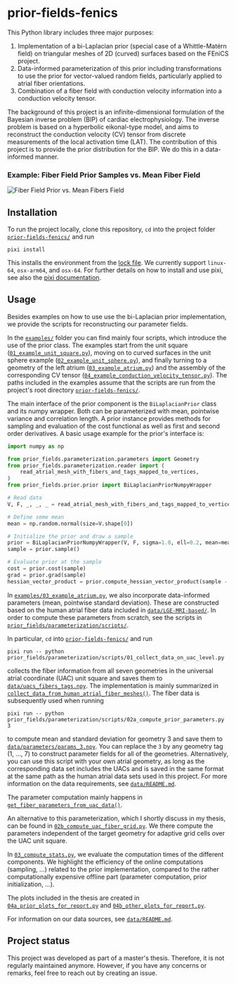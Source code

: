 # prior-fields-fenics

This Python library includes three major purposes:

1. Implementation of a bi-Laplacian prior (special case of a Whittle-Matérn field) on triangular meshes of 2D (curved) surfaces based on the FEniCS project.
2. Data-informed parameterization of this prior including transformations to use the prior for vector-valued random fields, particularly applied to atrial fiber orientations.
3. Combination of a fiber field with conduction velocity information into a conduction velocity tensor.

The background of this project is an infinite-dimensional formulation of the Bayesian inverse problem (BIP) of cardiac electrophysiology. The inverse problem is based on a hyperbolic eikonal-type model, and aims to reconstruct the conduction velocity (CV) tensor from discrete measurements of the local activation time (LAT). The contribution of this project is to provide the prior distribution for the BIP. We do this in a data-informed manner.


### Example: Fiber Field Prior Samples vs. Mean Fiber Field
![Fiber Field Prior vs. Mean Fibers Field](./figures/vector_fields/samples_vs_mean_visualization.gif)


## Installation

To run the project locally, clone this repository, `cd` into the project folder [`prior-fields-fenics/`](./) and run

```console
pixi install
```
This installs the environment from the [lock file](./pixi.lock). We currently support `linux-64`, `osx-arm64`, and `osx-64`. For further details on how to install and use pixi, see also the [pixi documentation](https://pixi.sh/latest/).

## Usage
Besides examples on how to use use the bi-Laplacian prior implementation, we provide the scripts for reconstructing our parameter fields.

In the [`examples/`](./examples/) folder you can find mainly four scripts, which introduce the use of the prior class. The examples start from the unit square ([`01_example_unit_square.py`](./examples/01_example_unit_square.py)), moving on to curved surfaces in the unit sphere example ([`02_example_unit_sphere.py`](./examples/02_example_unit_sphere.py)), and finally turning to a geometry of the left atrium ([`03_example_atrium.py`](./examples/03_example_atrium.py)) and the assembly of the corresponding CV tensor ([`04_example_conduction_velocity_tensor.py`](./examples/04_example_conduction_velocity_tensor.py)). The paths included in the examples assume that the scripts are run from the project's root directory [`prior-fields-fenics/`](./).

The main interface of the prior component is the `BiLaplacianPrior` class and its numpy wrapper. Both can be parameterized with mean, pointwise variance and correlation length. A prior instance provides methods for sampling and evaluation of the cost functional as well as first and second order derivatives. A basic usage example for the prior's interface is:

```python
import numpy as np

from prior_fields.parameterization.parameters import Geometry
from prior_fields.parameterization.reader import (
    read_atrial_mesh_with_fibers_and_tags_mapped_to_vertices,
)
from prior_fields.prior.prior import BiLaplacianPriorNumpyWrapper

# Read data
V, F, _, _, _ = read_atrial_mesh_with_fibers_and_tags_mapped_to_vertices(Geometry(1))

# Define some mean
mean = np.random.normal(size=V.shape[0])

# Initialize the prior and draw a sample
prior = BiLaplacianPriorNumpyWrapper(V, F, sigma=1.0, ell=0.2, mean=mean)
sample = prior.sample()

# Evaluate prior at the sample
cost = prior.cost(sample)
grad = prior.grad(sample)
hessian_vector_product = prior.compute_hessian_vector_product(sample - mean)
```

In [`examples/03_example_atrium.py`](./examples/03_example_atrium.py), we also incorporate data-informed parameters (mean, pointwise standard deviation). These are constructed based on the human atrial fiber data included in [`data/LGE-MRI-based/`](./data/LGE-MRI-based/). In order to compute these parameters from scratch, see the scripts in [`prior_fields/parameterization/scripts/`](./prior_fields/parameterization/scripts/).

In particular, `cd` into [`prior-fields-fenics/`](./) and run
```console
pixi run -- python prior_fields/parameterization/scripts/01_collect_data_on_uac_level.py 
```
collects the fiber information from all seven geometries in the universal atrial coordinate (UAC) unit square and saves them to [`data/uacs_fibers_tags.npy`](./data/uacs_fibers_tags.npy). The implementation is mainly summarized in [`collect_data_from_human_atrial_fiber_meshes()`](./prior_fields/parameterization/reader.py#L258). The fiber data is subsequently used when running
```console
pixi run -- python prior_fields/parameterization/scripts/02a_compute_prior_parameters.py 3
```
to compute mean and standard deviation for geometry 3 and save them to [`data/parameters/params_3.npy`](./data/parameters/params_3.npy). You can replace the `3` by any geometry tag (1, ..., 7) to construct parameter fields for all of the geometries. Alternatively, you can use this script with your own atrial geometry, as long as the corresponding data set includes the UACs and is saved in the same format at the same path as the human atrial data sets used in this project. For more information on the data requirements, see [`data/README.md`](./data/README.md).

The parameter computation mainly happens in [`get_fiber_parameters_from_uac_data()`](./prior_fields/parameterization/parameters.py#L94).

An alternative to this parameterization, which I shortly discuss in my thesis, can be found in [`02b_compute_uac_fiber_grid.py`](./prior_fields/parameterization/scripts/02b_compute_uac_fiber_grid.py). We there compute the parameters independent of the target geometry for adaptive grid cells over the UAC unit square.

In [`03_compute_stats.py`](./prior_fields/parameterization/scripts/03_compute_stats.py), we evaluate the computation times of the different components. We highlight the efficiency of the online computations (sampling, ...) related to the prior implementation, compared to the rather computationally expensive offline part (parameter computation, prior initialization, ...).

The plots included in the thesis are created in [`04a_prior_plots_for_report.py`](./prior_fields/parameterization/scripts/04a_prior_plots_for_report.py) and [`04b_other_plots_for_report.py`](./prior_fields/parameterization/scripts/04b_other_plots_for_report.py).

For information on our data sources, see [`data/README.md`](./data/README.md).

## Project status
This project was developed as part of a master's thesis. Therefore, it is not regularly maintained anymore. However, if you have any concerns or remarks, feel free to reach out by creating an issue.
